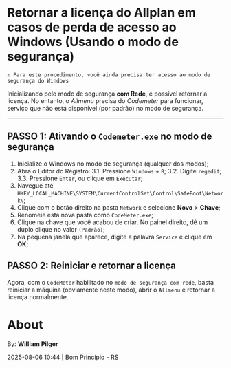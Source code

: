 # Retornar a licença do Allplan em casos de perda de acesso ao Windows (Usando o modo de segurança)

```
⚠️ Para este procedimento, você ainda precisa ter acesso ao modo de segurança do Windows
```

Inicializando pelo modo de segurança **com Rede**, é possível retornar a licença.
No entanto, o *Allmenu* precisa do *Codemeter* para funcionar, serviço que não está disponível (por padrão) no modo de segurança.

---

## PASSO 1: Ativando o `Codemeter.exe` no modo de segurança

1. Inicialize o Windows no modo de segurança (qualquer dos modos);
2. Abra o Editor do Registro:
  3.1. Pressione `Windows` + `R`;
  3.2. Digite `regedit`;
  3.3. Pressione `Enter`, ou clique em `Executar`;
3. Navegue até `HKEY_LOCAL_MACHINE\SYSTEM\CurrentControlSet\Control\SafeBoot\Network\`;
4. Clique com o botão direito na pasta `Network` e selecione **Novo** > **Chave**;
5. Renomeie esta nova pasta como `CodeMeter.exe`;
6. Clique na chave que você acabou de criar. No painel direito, dê um duplo clique no valor `(Padrão)`;
7. Na pequena janela que aparece, digite a palavra `Service` e clique em **OK**;


## PASSO 2: Reiniciar e retornar a licença

Agora, com o `CodeMeter` habilitado no `modo de segurança com rede`, basta reiniciar a máquina (obviamente neste modo), abrir o `Allmenu` e retornar a licença normalmente.



# About

By: **William Pilger**

2025-08-06 10:44 | Bom Princípio - RS
